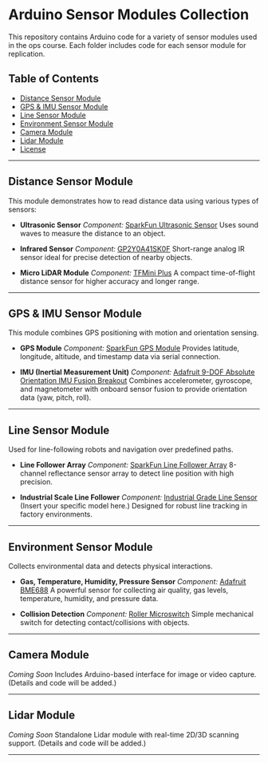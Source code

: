 # Arduino Sensor Modules Collection

This repository contains Arduino code for a variety of sensor modules used in the ops course. Each folder includes code for each sensor module for replication. 

## Table of Contents

* [Distance Sensor Module](#distance-sensor-module)
* [GPS & IMU Sensor Module](#gps--imu-sensor-module)
* [Line Sensor Module](#line-sensor-module)
* [Environment Sensor Module](#environment-sensor-module)
* [Camera Module](#camera-module)
* [Lidar Module](#lidar-module)
* [License](#license)

---

## Distance Sensor Module

This module demonstrates how to read distance data using various types of sensors:

* **Ultrasonic Sensor**
  *Component:* [SparkFun Ultrasonic Sensor](https://learn.sparkfun.com/tutorials/sparkfun-inventors-kit-experiment-guide---v40/circuit-3b-distance-sensor)
  Uses sound waves to measure the distance to an object.

* **Infrared Sensor**
  *Component:* [GP2Y0A41SK0F](https://global.sharp/products/device/lineup/data/pdf/datasheet/gp2y0a41sk_e.pdf)
  Short-range analog IR sensor ideal for precise detection of nearby objects.

* **Micro LiDAR Module**
  *Component:* [TFMini Plus](https://www.sparkfun.com/tfmini-plus-micro-lidar-module.html)
  A compact time-of-flight distance sensor for higher accuracy and longer range.

---

## GPS & IMU Sensor Module

This module combines GPS positioning with motion and orientation sensing.

* **GPS Module**
  *Component:* [SparkFun GPS Module](https://www.sparkfun.com/sparkfun-gps-breakout-xa1110-qwiic.html)
  Provides latitude, longitude, altitude, and timestamp data via serial connection.

* **IMU (Inertial Measurement Unit)**
  *Component:* [Adafruit 9-DOF Absolute Orientation IMU Fusion Breakout](https://www.adafruit.com/product/4646)
  Combines accelerometer, gyroscope, and magnetometer with onboard sensor fusion to provide orientation data (yaw, pitch, roll).

---

## Line Sensor Module

Used for line-following robots and navigation over predefined paths.

* **Line Follower Array**
  *Component:* [SparkFun Line Follower Array](https://www.sparkfun.com/sparkfun-line-follower-array.html)
  8-channel reflectance sensor array to detect line position with high precision.

* **Industrial Scale Line Follower**
  *Component:* [Industrial Grade Line Sensor]()
  (Insert your specific model here.) Designed for robust line tracking in factory environments.

---

## Environment Sensor Module

Collects environmental data and detects physical interactions.

* **Gas, Temperature, Humidity, Pressure Sensor**
  *Component:* [Adafruit BME688]()
  A powerful sensor for collecting air quality, gas levels, temperature, humidity, and pressure data.

* **Collision Detection**
  *Component:* [Roller Microswitch]()
  Simple mechanical switch for detecting contact/collisions with objects.

---

## Camera Module

*Coming Soon*
Includes Arduino-based interface for image or video capture. (Details and code will be added.)

---

## Lidar Module

*Coming Soon*
Standalone Lidar module with real-time 2D/3D scanning support. (Details and code will be added.)

---


